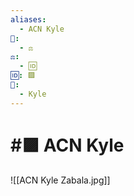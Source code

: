 ```yaml
---
aliases:
  - ACN Kyle
📁:
  - ⚖️
⚖️:
  - 🆔
🆔: 🟪
👤:
  - Kyle
---
```

# #🟪 ACN Kyle

![[ACN Kyle Zabala.jpg]]